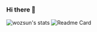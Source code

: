 ### Hi there 👋
![wozsun's stats](https://github-readme-stats.vercel.app/api?username=wozsun&count_private=true&show_icons=true&theme=radical&hide_border=true&hide_title=true&include_all_commits=true)
![Readme Card](https://github-readme-stats.vercel.app/api/pin/?username=anuraghazra&repo=github-readme-stats)

